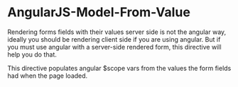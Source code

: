 AngularJS-Model-From-Value
==========================

Rendering forms fields with their values server side is not the angular way, ideally you should be rendering client side if you are using angular. But if you must use angular with a server-side rendered form, this directive will help you do that.

This directive populates angular $scope vars from the values the form fields had when the page loaded.
